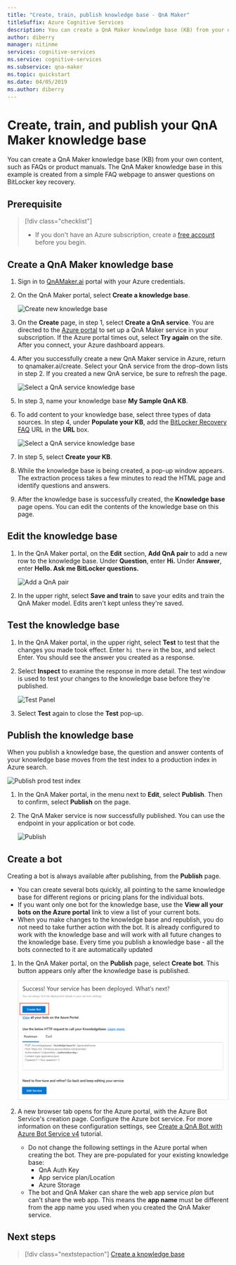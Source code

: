 ```yaml
---
title: "Create, train, publish knowledge base - QnA Maker"
titleSuffix: Azure Cognitive Services 
description: You can create a QnA Maker knowledge base (KB) from your own content, such as FAQs or product manuals. The QnA Maker knowledge base in this example is created from a simple FAQ webpage to answer questions on BitLocker key recovery.
author: diberry
manager: nitinme
services: cognitive-services
ms.service: cognitive-services
ms.subservice: qna-maker
ms.topic: quickstart
ms.date: 04/05/2019
ms.author: diberry
---
```


# Create, train, and publish your QnA Maker knowledge base

You can create a QnA Maker knowledge base (KB) from your own content, such as FAQs or product manuals. The QnA Maker knowledge base in this example is created from a simple FAQ webpage to answer questions on BitLocker key recovery.

## Prerequisite

> [!div class="checklist"]
> * If you don't have an Azure subscription, create a [free account](https://azure.microsoft.com/free/?WT.mc_id=A261C142F) before you begin.

## Create a QnA Maker knowledge base

1. Sign in to [QnAMaker.ai](https://QnAMaker.ai) portal with your Azure credentials.

1. On the QnA Maker portal, select **Create a knowledge base**.

   ![Create new knowledge base](../media/qna-maker-create-kb.png)

1. On the **Create** page, in step 1, select **Create a QnA service**. You are directed to the [Azure portal](https://ms.portal.azure.com/#create/Microsoft.CognitiveServicesQnAMaker) to set up a QnA Maker service in your subscription. If the Azure portal times out, select **Try again** on the site. After you connect, your Azure dashboard appears.

1. After you successfully create a new QnA Maker service in Azure, return to qnamaker.ai/create. Select your QnA service from the drop-down lists in step 2. If you created a new QnA service, be sure to refresh the page.

   ![Select a QnA service knowledge base](../media/qnamaker-quickstart-kb/qnaservice-selection.png)

1. In step 3, name your knowledge base **My Sample QnA KB**.

1. To add content to your knowledge base, select three types of data sources. In step 4, under **Populate your KB**, add the 
   [BitLocker Recovery FAQ](https://docs.microsoft.com/windows/security/information-protection/bitlocker/bitlocker-overview-and-requirements-faq) URL in the **URL** box.

   ![Select a QnA service knowledge base](../media/qnamaker-quickstart-kb/add-datasources.png)

1. In step 5, select **Create your KB**.

1. While the knowledge base is being created, a pop-up window appears. The extraction process takes a few minutes to read the HTML page and identify questions and answers.

1. After the knowledge base is successfully created, the **Knowledge base** page opens. You can edit the contents of the knowledge base on this page.

## Edit the knowledge base

1. In the QnA Maker portal, on the **Edit** section, **Add QnA pair** to add a new row to the knowledge base. Under **Question**, enter **Hi.** Under **Answer**, enter **Hello. Ask me BitLocker questions.**

    ![Add a QnA pair](../media/qnamaker-quickstart-kb/add-qna-pair.png)

1. In the upper right, select **Save and train** to save your edits and train the QnA Maker model. Edits aren't kept unless they're saved.

## Test the knowledge base

1. In the QnA Maker portal, in the upper right, select **Test** to test that the changes you made took effect. Enter `hi there` in the box, and select Enter. You should see the answer you created as a response.

1. Select **Inspect** to examine the response in more detail. The test window is used to test your changes to the knowledge base before they're published.

    ![Test Panel](../media/qnamaker-quickstart-kb/inspect-panel.png)

1. Select **Test** again to close the **Test** pop-up.

## Publish the knowledge base

When you publish a knowledge base, the question and answer contents of your knowledge base moves from the test index to a production index in Azure search.

![Publish prod test index](../media/qnamaker-how-to-publish-kb/publish-prod-test.png)

1. In the QnA Maker portal, in the menu next to **Edit**, select **Publish**. Then to confirm, select **Publish** on the page.

1. The QnA Maker service is now successfully published. You can use the endpoint in your application or bot code.

    ![Publish](../media/qnamaker-quickstart-kb/publish-sucess.png)

## Create a bot

Creating a bot is always available after publishing, from the **Publish** page. 

* You can create several bots quickly, all pointing to the same knowledge base for different regions or pricing plans for the individual bots. 
* If you want only one bot for the knowledge base, use the **View all your bots on the Azure portal** link to view a list of your current bots. 
* When you make changes to the knowledge base and republish, you do not need to take further action with the bot. It is already configured to work with the knowledge base and will work with all future changes to the knowledge base. Every time you publish a knowledge base - all the bots connected to it are automatically updated

1. In the QnA Maker portal, on the **Publish** page, select **Create bot**. This button appears only after the knowledge base is published.

    ![In the QnA Maker portal, go to the Publish page, and publish your knowledge base. Select Create Bot.](../media/qnamaker-create-publish-knowledge-base/create-bot-from-published-knowledge-base-page.png)

1. A new browser tab opens for the Azure portal, with the Azure Bot Service's creation page. Configure the Azure bot service. For more information on these configuration settings, see [Create a QnA Bot with Azure Bot Service v4](../tutorials/create-qna-bot.md) tutorial.
    
    * Do not change the following settings in the Azure portal when creating the bot. They are pre-populated for your existing knowledge base: 
        * QnA Auth Key
        * App service plan/Location
        * Azure Storage
    * The bot and QnA Maker can share the web app service _plan_ but can't share the web app. This means the **app name** must be different from the app name you used when you created the QnA Maker service. 


## Next steps

> [!div class="nextstepaction"]
> [Create a knowledge base](../How-To/create-knowledge-base.md)
